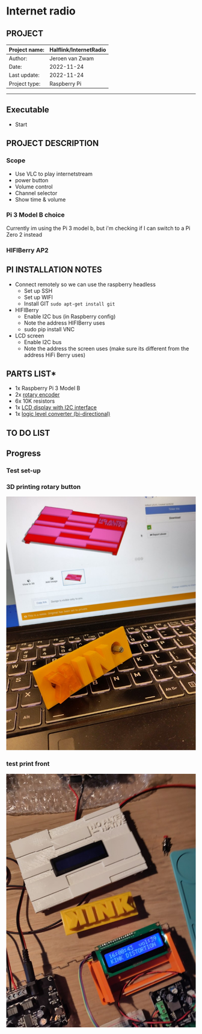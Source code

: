# Internet radio
## PROJECT
| Project name:    | Halflink/InternetRadio |
|------------------|------------------------|
| Author:          | Jeroen van Zwam        |
| Date:            | 2022-11-24             |  
| Last update: | 2022-11-24             |
| Project type:    | Raspberry Pi           |
***

## Executable
* Start  

## PROJECT DESCRIPTION

### Scope
- Use VLC to play internetstream
- power button 
- Volume control
- Channel selector
- Show time & volume

### Pi 3 Model B choice
Currently im using the Pi 3 model b, but i'm checking if I can switch to 
a Pi Zero 2 instead

### HIFIBerry AP2

## PI INSTALLATION NOTES
* Connect remotely so we can use the raspberry headless
  * Set up SSH 
  * Set up WIFI
  * Install GIT `sudo apt-get install git`
* HIFIBerry  
  * Enable I2C bus (in Raspberry config)
  * Note the address HIFIBerry uses
  * sudo pip install VNC
* LCD screen
  * Enable I2C bus
  * Note the address the screen uses (make sure its different from the address HiFi Berry uses)


## PARTS LIST*
* 1x Raspberry Pi 3 Model B
* 2x [rotary encoder](https://www.bitsandparts.nl/Rotary-Encoder-Pulsgever-EC11-20mm-p1911600)
* 6x 10K resistors
* 1x [LCD display with I2C interface](https://www.bitsandparts.nl/Display-LCD-HD44780-16x2-wit-op-blauw-met-I2C-interface-p1067338)
* 1x [logic level converter (bi-directional)](https://www.bitsandparts.nl/Logic-Level-Shifter-4-kanaals-bidirectioneel-p100233)

## TO DO LIST

## Progress

### Test set-up

### 3D printing rotary button
![Rotary buttons](/docs/rotaryholder.jpg)
### test print front
![No alternative](/docs/testprintfront.jpg)